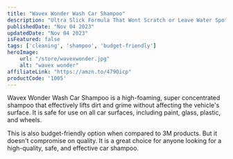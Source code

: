 ```yaml
---
title: "Wavex Wonder Wash Car Shampoo"
description: "Ultra Slick Formula That Wont Scratch or Leave Water Spots"
publishedDate: "Nov 04 2023"
updatedDate: "Nov 04 2023"
isFeatured: false
tags: ['cleaning', 'shampoo', 'budget-friendly']  
heroImage:
    url: "/store/wavexwonder.jpg"
    alt: "wavex wonder"
affiliateLink: "https://amzn.to/479Oicp"
productCode: '1005'
---
```


Wavex Wonder Wash Car Shampoo is a high-foaming, super concentrated shampoo that effectively lifts dirt and grime without affecting the vehicle's surface. It is safe for use on all car surfaces, including paint, glass, plastic, and wheels. 

This is also budget-friendly option when compared to 3M products. But it doesn't compromise on quality. It is a great choice for anyone looking for a high-quality, safe, and effective car shampoo.